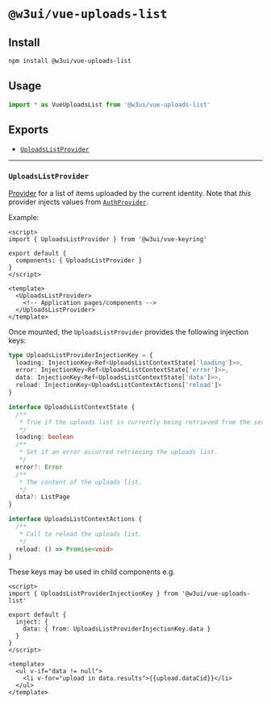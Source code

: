 # `@w3ui/vue-uploads-list`

## Install

```sh
npm install @w3ui/vue-uploads-list
```

## Usage

```js
import * as VueUploadsList from '@w3ui/vue-uploads-list'
```

## Exports

* [`UploadsListProvider`](#uploadslistprovider)

---

### `UploadsListProvider`

[Provider](https://vuejs.org/guide/components/provide-inject.html) for a list of items uploaded by the current identity. Note that _this_ provider injects values from [`AuthProvider`](./vue-keyring#authprovider).

Example:

```vue
<script>
import { UploadsListProvider } from '@w3ui/vue-keyring'

export default {
  components: { UploadsListProvider }
}
</script>

<template>
  <UploadsListProvider>
    <!-- Application pages/components -->
  </UploadsListProvider>
</template>
```

Once mounted, the `UploadsListProvider` provides the following injection keys:

```ts
type UploadsListProviderInjectionKey = {
  loading: InjectionKey<Ref<UploadsListContextState['loading']>>,
  error: InjectionKey<Ref<UploadsListContextState['error']>>,
  data: InjectionKey<Ref<UploadsListContextState['data']>>,
  reload: InjectionKey<UploadsListContextActions['reload']>
}

interface UploadsListContextState {
  /**
   * True if the uploads list is currently being retrieved from the service.
   */
  loading: boolean
  /**
   * Set if an error occurred retrieving the uploads list.
   */
  error?: Error
  /**
   * The content of the uploads list.
   */
  data?: ListPage
}

interface UploadsListContextActions {
  /**
   * Call to reload the uploads list.
   */
  reload: () => Promise<void>
}
```

These keys may be used in child components e.g.

```vue
<script>
import { UploadsListProviderInjectionKey } from '@w3ui/vue-uploads-list'

export default {
  inject: {
    data: { from: UploadsListProviderInjectionKey.data }
  }
}
</script>

<template>
  <ul v-if="data != null">
    <li v-for="upload in data.results">{{upload.dataCid}}</li>
  </ul>
</template>
```
